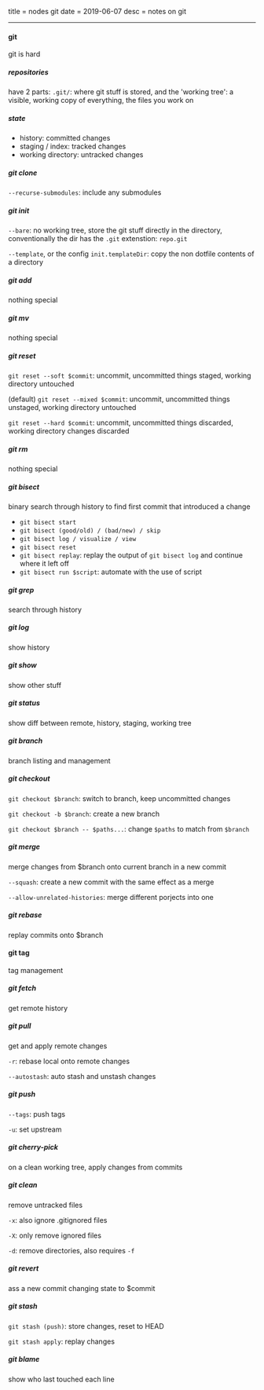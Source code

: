title = nodes git
date = 2019-06-07
desc = notes on git

---

#### git

git is hard

##### repositories

have 2 parts: `.git/`: where git stuff is stored,
and the 'working tree': a visible, working copy of everything, the files you work on

##### state

- history: committed changes
- staging / index: tracked changes
- working directory: untracked changes

##### git clone

`--recurse-submodules`: include any submodules

##### git init

`--bare`: no working tree,
store the git stuff directly in the directory,
conventionally the dir has the `.git` extenstion: `repo.git`

`--template`, or the config `init.templateDir`:
copy the non dotfile contents of a directory

##### git add

nothing special

##### git mv

nothing special

##### git reset

`git reset --soft $commit`:
uncommit, uncommitted things staged, working directory untouched

(default) `git reset --mixed $commit`:
uncommit, uncommitted things unstaged, working directory untouched

`git reset --hard $commit`:
uncommit, uncommitted things discarded, working directory changes discarded

##### git rm

nothing special

##### git bisect

binary search through history to find first commit that introduced a change

- `git bisect start`
- `git bisect (good/old) / (bad/new) / skip`
- `git bisect log / visualize / view`
- `git bisect reset`
- `git bisect replay`: replay the output of `git bisect log` and continue where it left off
- `git bisect run $script`: automate with the use of script

##### git grep

search through history

##### git log

show history

##### git show

show other stuff

##### git status

show diff between remote, history, staging, working tree

##### git branch

branch listing and management

##### git checkout

`git checkout $branch`: switch to branch, keep uncommitted changes

`git checkout -b $branch`: create a new branch

`git checkout $branch -- $paths...`: change `$paths` to match from `$branch`

##### git merge

merge changes from \$branch onto current branch in a new commit

`--squash`: create a new commit with the same effect as a merge

`--allow-unrelated-histories`: merge different porjects into one

##### git rebase

replay commits onto \$branch

#### git tag

tag management

##### git fetch

get remote history

##### git pull

get and apply remote changes

`-r`: rebase local onto remote changes

`--autostash`: auto stash and unstash changes

##### git push

`--tags`: push tags

`-u`: set upstream

##### git cherry-pick

on a clean working tree,
apply changes from commits

##### git clean

remove untracked files

`-x`: also ignore .gitignored files

`-X`: only remove ignored files

`-d`: remove directories, also requires `-f`

##### git revert

ass a new commit changing state to \$commit

##### git stash

`git stash (push)`: store changes, reset to HEAD

`git stash apply`: replay changes

##### git blame

show who last touched each line
